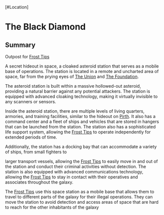 [#Location]

# The Black Diamond

## Summary

Outpost for [Frost Tips](../Factions/Frost%20Tips.md)

A secret hideout in space, a cloaked asteroid station that serves as a mobile base of operations. The station is located in a remote and uncharted area of space, far from the prying eyes of [The Union](../Factions/The%20Union.md) and [The Foundation](../Factions/The%20Foundation.md).

The asteroid station is built within a massive hollowed-out asteroid, providing a natural barrier against any potential attackers. The station is equipped with advanced cloaking technology, making it virtually invisible to any scanners or sensors.

Inside the asteroid station, there are multiple levels of living quarters, armories, and training facilities, similar to the hideout on [Pirth](../Planets/Pirth.md). It also has a command center and a fleet of ships and vehicles that are stored in hangers that can be launched from the station. The station also has a sophisticated life support system, allowing the [Frost Tips](../Factions/Frost%20Tips.md) to operate independently for extended periods of time.

Additionally, the station has a docking bay that can accommodate a variety of ships, from small fighters to

larger transport vessels, allowing the [Frost Tips](../Factions/Frost%20Tips.md) to easily move in and out of the station and conduct their criminal activities without detection. The station is also equipped with advanced communications technology, allowing the [Frost Tips](../Factions/Frost%20Tips.md) to stay in contact with their operatives and associates throughout the galaxy.

The [Frost Tips](../Factions/Frost%20Tips.md) use this space station as a mobile base that allows them to travel to different parts of the galaxy for their illegal operations. They can move the station to avoid detection and access areas of space that are hard to reach for the other inhabitants of the galaxy